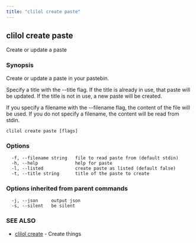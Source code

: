 ```yaml
---
title: "clilol create paste"
---
```

## clilol create paste

Create or update a paste

### Synopsis

Create or update a paste in your pastebin.

Specify a title with the --title flag. If the title is already in use,
that paste will be updated. If the title is not in use, a new paste will
be created.

If you specify a filename with the --filename flag, the content of the file
will be used. If you do not specify a filename, the content will be read
from stdin.

```
clilol create paste [flags]
```

### Options

```
  -f, --filename string   file to read paste from (default stdin)
  -h, --help              help for paste
  -l, --listed            create paste as listed (default false)
  -t, --title string      title of the paste to create
```

### Options inherited from parent commands

```
  -j, --json     output json
  -s, --silent   be silent
```

### SEE ALSO

* [clilol create](clilol_create.md)	 - Create things

